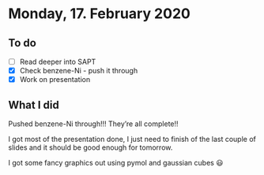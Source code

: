 # Monday, 17. February 2020

## To do

* [ ] Read deeper into SAPT
* [x] Check benzene-Ni - push it through
* [x] Work on presentation

## What I did

Pushed benzene-Ni through!!! They’re all complete!!

I got most of the presentation done, I just need to finish of the last couple of slides and it should be good enough for tomorrow.

I got some fancy graphics out using pymol and gaussian cubes :smiley:

